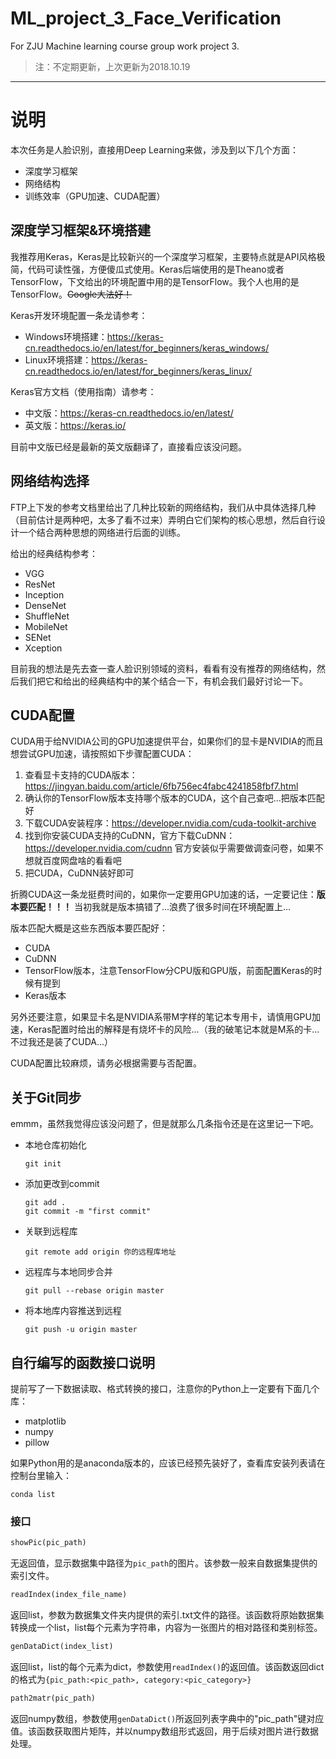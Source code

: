 # ML_project_3_Face_Verification
For ZJU Machine learning course group work project 3.
> 注：不定期更新，上次更新为2018.10.19

---

# 说明
本次任务是人脸识别，直接用Deep Learning来做，涉及到以下几个方面：
* 深度学习框架
* 网络结构
* 训练效率（GPU加速、CUDA配置）

## 深度学习框架&环境搭建
我推荐用Keras，Keras是比较新兴的一个深度学习框架，主要特点就是API风格极简，代码可读性强，方便傻瓜式使用。Keras后端使用的是Theano或者TensorFlow，下文给出的环境配置中用的是TensorFlow。我个人也用的是TensorFlow。<del>Google大法好！</del>

Keras开发环境配置一条龙请参考：
* Windows环境搭建：https://keras-cn.readthedocs.io/en/latest/for_beginners/keras_windows/
* Linux环境搭建：https://keras-cn.readthedocs.io/en/latest/for_beginners/keras_linux/

Keras官方文档（使用指南）请参考：
* 中文版：https://keras-cn.readthedocs.io/en/latest/
* 英文版：https://keras.io/

目前中文版已经是最新的英文版翻译了，直接看应该没问题。

## 网络结构选择
FTP上下发的参考文档里给出了几种比较新的网络结构，我们从中具体选择几种（目前估计是两种吧，太多了看不过来）弄明白它们架构的核心思想，然后自行设计一个结合两种思想的网络进行后面的训练。

给出的经典结构参考：
* VGG
* ResNet
* Inception
* DenseNet
* ShuffleNet
* MobileNet
* SENet
* Xception

目前我的想法是先去查一查人脸识别领域的资料，看看有没有推荐的网络结构，然后我们把它和给出的经典结构中的某个结合一下，有机会我们最好讨论一下。

## CUDA配置
CUDA用于给NVIDIA公司的GPU加速提供平台，如果你们的显卡是NVIDIA的而且想尝试GPU加速，请按照如下步骤配置CUDA：
1. 查看显卡支持的CUDA版本：https://jingyan.baidu.com/article/6fb756ec4fabc4241858fbf7.html
1. 确认你的TensorFlow版本支持哪个版本的CUDA，这个自己查吧...把版本匹配好
1. 下载CUDA安装程序：https://developer.nvidia.com/cuda-toolkit-archive
1. 找到你安装CUDA支持的CuDNN，官方下载CuDNN：https://developer.nvidia.com/cudnn 官方安装似乎需要做调查问卷，如果不想就百度网盘啥的看看吧
1. 把CUDA，CuDNN装好即可

折腾CUDA这一条龙挺费时间的，如果你一定要用GPU加速的话，一定要记住：**版本要匹配！！！** 当初我就是版本搞错了...浪费了很多时间在环境配置上...

版本匹配大概是这些东西版本要匹配好：
* CUDA
* CuDNN
* TensorFlow版本，注意TensorFlow分CPU版和GPU版，前面配置Keras的时候有提到
* Keras版本

另外还要注意，如果显卡名是NVIDIA系带M字样的笔记本专用卡，请慎用GPU加速，Keras配置时给出的解释是有烧坏卡的风险...（我的破笔记本就是M系的卡...不过我还是装了CUDA...）

CUDA配置比较麻烦，请务必根据需要与否配置。

## 关于Git同步
emmm，虽然我觉得应该没问题了，但是就那么几条指令还是在这里记一下吧。

* 本地仓库初始化
    ```batch
    git init
    ```
* 添加更改到commit
    ```batch
    git add .
    git commit -m "first commit"
    ```
* 关联到远程库
    ```batch
    git remote add origin 你的远程库地址
    ```
* 远程库与本地同步合并
    ```batch
    git pull --rebase origin master
    ```
* 将本地库内容推送到远程
    ```batch
    git push -u origin master
    ```

## 自行编写的函数接口说明
提前写了一下数据读取、格式转换的接口，注意你的Python上一定要有下面几个库：
* matplotlib
* numpy
* pillow

如果Python用的是anaconda版本的，应该已经预先装好了，查看库安装列表请在控制台里输入：
```batch
conda list
```

### 接口
```python
showPic(pic_path)
```
无返回值，显示数据集中路径为```pic_path```的图片。该参数一般来自数据集提供的索引文件。

```python
readIndex(index_file_name)
```
返回list，参数为数据集文件夹内提供的索引.txt文件的路径。该函数将原始数据集转换成一个list，list每个元素为字符串，内容为一张图片的相对路径和类别标签。

```python
genDataDict(index_list)
```
返回list，list的每个元素为dict，参数使用```readIndex()```的返回值。该函数返回dict的格式为`{pic_path:<pic_path>, category:<pic_category>}`

```python
path2matr(pic_path)
```
返回numpy数组，参数使用`genDataDict()`所返回列表字典中的"pic_path"键对应值。该函数获取图片矩阵，并以numpy数组形式返回，用于后续对图片进行数据处理。